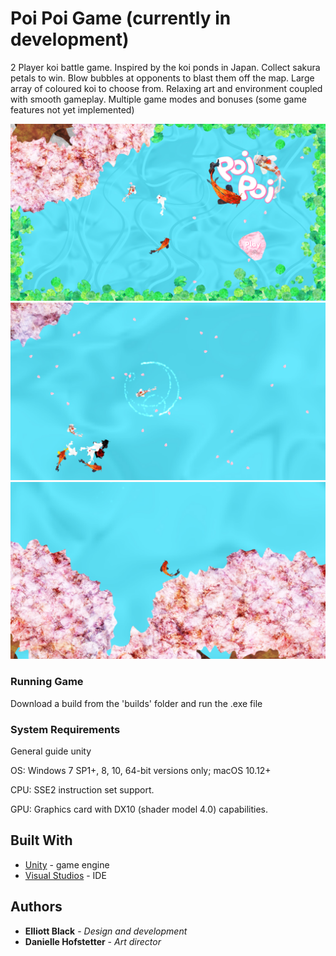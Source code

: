 # Poi Poi Game (currently in development)

2 Player koi battle game. Inspired by the koi ponds in Japan. Collect sakura petals to win.  Blow bubbles at opponents to blast them off the map. Large array of coloured koi to choose from. Relaxing art and environment coupled with smooth gameplay. Multiple game modes and bonuses (some game features not yet implemented)

![](title.png)
![](school.png)
![](sakura.png)

### Running Game

Download a build from the 'builds' folder and run the .exe file

### System Requirements

General guide unity

OS: Windows 7 SP1+, 8, 10, 64-bit versions only; macOS 10.12+

CPU: SSE2 instruction set support.

GPU: Graphics card with DX10 (shader model 4.0) capabilities.

## Built With

* [Unity](https://unity.com/) - game engine
* [Visual Studios](https://visualstudio.microsoft.com/) - IDE

## Authors

* **Elliott Black** - *Design and development* 
* **Danielle Hofstetter** - *Art director* 


